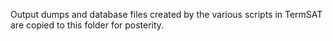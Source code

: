 ﻿
Output dumps and database files created by the various scripts in TermSAT are copied to this folder for posterity.
